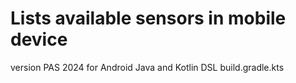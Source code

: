 # Lists available sensors in mobile device
version PAS 2024 for Android Java and Kotlin DSL build.gradle.kts